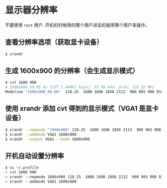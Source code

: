 # 显示器分辨率

不要使用 `root` 用户. 开机的时候用的哪个用户进去的就用哪个用户来操作。

## 查看分辨率选项（获取显卡设备）

```bash
$ xrandr
```

## 生成 1600x900 的分辨率（会生成显示模式）

```bash
$ cvt 1600 900
# 1600x900 59.95 Hz (CVT 1.44M9) hsync: 55.99 kHz; pclk: 118.25 MHz
Modeline "1600x900_60.00"  118.25  1600 1696 1856 2112  900 903 908 934 -hsync +vsync
```

## 使用 xrandr 添加 cvt 得到的显示模式（VGA1 是显卡设备）

```bash
$ xrandr --newmode "1600x900" 118.25  1600 1696 1856 2112  900 903 908 934 -hsync +vsync
$ xrandr --addmode VGA1 1600x900
$ xrandr --output VGA1 --mode 1600x900
```

## 开机自动设置分辨率

```bash
$ vi ~/.profile
> cvt 1600 900
> xrandr --newmode 1600x900 118.25  1600 1696 1856 2112  900 903 908 934 -hsync +vsync
> xrandr --addmode VGA1 1600x900
```
